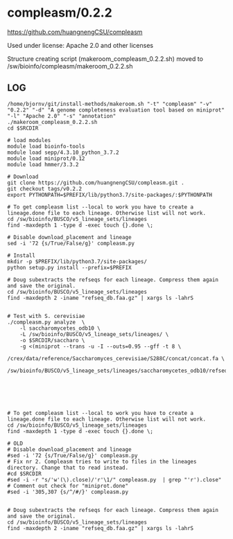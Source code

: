 compleasm/0.2.2
========================

<https://github.com/huangnengCSU/compleasm>

Used under license:
Apache 2.0 and other licenses


Structure creating script (makeroom_compleasm_0.2.2.sh) moved to /sw/bioinfo/compleasm/makeroom_0.2.2.sh

LOG
---

    /home/bjornv/git/install-methods/makeroom.sh "-t" "compleasm" "-v" "0.2.2" "-d" "A genome completeness evaluation tool based on miniprot" "-l" "Apache 2.0" "-s" "annotation"
    ./makeroom_compleasm_0.2.2.sh
    cd $SRCDIR

    # load modules
    module load bioinfo-tools
    module load sepp/4.3.10_python_3.7.2
    module load miniprot/0.12
    module load hmmer/3.3.2

    # Download
    git clone https://github.com/huangnengCSU/compleasm.git .
    git checkout tags/v0.2.2
    export PYTHONPATH=$PREFIX/lib/python3.7/site-packages/:$PYTHONPATH

    # To get compleasm list --local to work you have to create a lineage.done file to each lineage. Otherwise list will not work.
    cd /sw/bioinfo/BUSCO/v5_lineage_sets/lineages 
    find -maxdepth 1 -type d -exec touch {}.done \;

    # Disable download_placement and lineage
    sed -i '72 {s/True/False/g}' compleasm.py

    # Install
    mkdir -p $PREFIX/lib/python3.7/site-packages/
    python setup.py install --prefix=$PREFIX

    # Doug subextracts the refseqs for each lineage. Compress them again and save the original.
    cd /sw/bioinfo/BUSCO/v5_lineage_sets/lineages
    find -maxdepth 2 -iname "refseq_db.faa.gz" | xargs ls -lahrS


    # Test with S. cerevisiae
    ./compleasm.py analyze  \
        -l saccharomycetes_odb10 \
        -L /sw/bioinfo/BUSCO/v5_lineage_sets/lineages/ \
        -o $SRCDIR/saccharo \
        -g <(miniprot --trans -u -I --outs=0.95 --gff -t 8 \
            /crex/data/reference/Saccharomyces_cerevisiae/S288C/concat/concat.fa \
            /sw/bioinfo/BUSCO/v5_lineage_sets/lineages/saccharomycetes_odb10/refseq_db.faa)






    # To get compleasm list --local to work you have to create a lineage.done file to each lineage. Otherwise list will not work.
    cd /sw/bioinfo/BUSCO/v5_lineage_sets/lineages 
    find -maxdepth 1 -type d -exec touch {}.done \;

    # OLD
    # Disable download_placement and lineage
    #sed -i '72 {s/True/False/g}' compleasm.py
    # Fix nr 2. Compleasm tries to write to files in the lineages directory. Change that to read instead.
    #cd $SRCDIR
    #sed -i -r "s/'w'(\).close)/'r'\1/" compleasm.py  | grep "'r').close"
    # Comment out check for "miniprot.done"
    #sed -i '305,307 {s/^/#/}' compleasm.py 


    # Doug subextracts the refseqs for each lineage. Compress them again and save the original.
    cd /sw/bioinfo/BUSCO/v5_lineage_sets/lineages
    find -maxdepth 2 -iname "refseq_db.faa.gz" | xargs ls -lahrS
 


